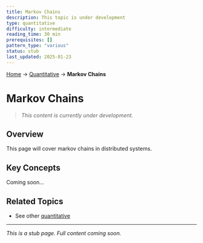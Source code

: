 ```yaml
---
title: Markov Chains
description: This topic is under development
type: quantitative
difficulty: intermediate
reading_time: 30 min
prerequisites: []
pattern_type: "various"
status: stub
last_updated: 2025-01-23
---
```


<!-- Navigation -->
[Home](../introduction/index.md) → [Quantitative](index.md) → **Markov Chains**

# Markov Chains

> *This content is currently under development.*

## Overview

This page will cover markov chains in distributed systems.

## Key Concepts

Coming soon...

## Related Topics

- See other [quantitative](index.md)

---

*This is a stub page. Full content coming soon.*
